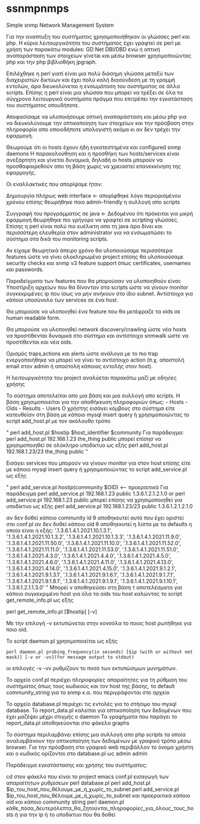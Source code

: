 ssnmpnmps
=========

Simple snmp Network Management System

Για την αναπτυξη του συστήματος χρησιμοποιήθηκαν οι γλώσσες perl και php.
Η κύρια λειτουργικότητα του συστήματος έχει γραφτεί σε perl με χρήση των 
παρακάτω modules:
GD
Net
DBI/DBD
ενώ η οπτική
αναπαράσταση των στοιχείων γίνετaι και μέσω browser χρησιμοποιώντας php
και την php βιβλιοθήκη jpgraph.

Επιλέχθηκε η perl γιατί είναι μια πολύ διάσημη γλώσσα μεταξύ των
διαχειριστών δικτύων και έχει πολύ καλή διασύνδεση με τη γραμμή εντολών,
άρα διευκολύνεται η ενσωμάτοση του συστήματος σε άλλα scripts.
Επίσης η perl είναι μια γλώσσα που μπορεί να τρέξει σε όλα τα σύγχρονα
λειτουργικά συστήματα πράγμα που επιτρέπει την εγκατάσταση του συστήματος 
οπουδήποτε.

Αποφασίσαμε να υλοποιήσουμε οπτική αναπαράσταση και μέσω php για να
διευκολύνουμε την οπτικοποίηση των στοιχείων και την πρόσβαση στην πληροφορία
απο οποιοδήποτε υπολογιστή ακόμα κι αν δεν τρέχει την εφαρμογή.

Θεωρούμε ότι οι hosts έχουν ήδη εγκατεστημένα και configured snmp daemons
Η παρακολούθηση και η προσθήκη των hosts/services είναι ανεξάρτητη
και γίνεται δυναμικά, δηλαδή οι hosts μπορούν να προσθαφαιρεθούν απο τη
βάση χωρίς να χρειαστεί επανεκκίνηση της εφαρμογής.

Οι εναλλακτικές που απορίψαμε ήταν:

Δημιουργία πλήρως web interface <- απορίφθηκε λόγο περιορισμένου χρόνου
επίσης θεωρήθηκε ποιο admin-friendly η συλλογή απο scripts

Συγγραφή του προγράμματος σε java <- Δεδομένου ότι πρόκειται για μικρή εφαρμογή θεωρήθηκε πιο γρήγορο να γραφτεί σε scripting γλώσσες.
Επίσης η perl είναι πολύ πιο ευέλικτη απο τη java άρα δίνει και περισσότερη ελευθερία στον administrator για να ενσωματώσει το σύστημα
στα δικά του monitoring scripts.

Αν είχαμε θεωρητικά άπειρο χρόνο θα υλοποιούσαμε περισσότερα features ώστε να γίνει ολοκληρωμένο project
επίσης θα υλοποιούσαμε security checks και snmp v3 feature support όπως certificates, usernames και passwords.

Παραδείγματα των features που θα μπορούσαν να υλοποιηθούν είναι:
Υποστίριξη αρχείων που θα δίνονταν στα scripts ώστε να γίνουν monitor
συγκεκριμένες ip που ίσως να μην ανήκουν στο ίδιο subnet.
Αντίστοιχα για κάποιο υποσύνολο των services σε ένα host.

Θα μπορούσε να υλοποιηθεί ένα feature που θα μετέφραζε
τα oids σε human readable form.

Θα μπορούσε να υλοποιηθεί network discovery/crawling ώστε νέα hosts
να προστίθενται δυναμικά στο σύστημα και αντίστοιχα 
snmwalk ώστε να προστίθενται και νέα oids.

Ορισμός traps,actions και alerts ώστε
ανάλογα με το πιο trap ενεργοποιήθηκε να μπορεί να γίνει το αντίστοιχο action
(π.χ. αποστολή email στον admin ή αποστολή κάποιας εντολής στον host).



Η λειτουργικότητα του project αναλύεται παρακάτω μαζί με οδηγίες χρήσης

Το σύστημα αποτελείται απο μια βάση και μια συλλογή απο scripts.
Η βάση χρησιμοποιείται για την αποθήκευση πληροφοριών όπως:
	- Hosts
	- Oids
	- Results
	- Users
Ο χρήστης εισάγει κόμβους στο σύστημα
είτε κατευθείαν στη βάση με κάποιο mysql insert query
ή χρησιμοποιώντας το script add_host.pl με τον ακόλουθο τρόπο

" 
	perl add_host.pl $hostip $host_identifier $community
Για παράδειγμα:	
	perl add_host.pl 192.168.1.23 the_thing public
	μπορεί επίσησ να χρησιμοποιηθεί σε ολόκληρο υποδίκτυο ως εξής
	perl add_host.pl 192.168.1.23/23  the_thing public
"

Εισάγει services που μπορούν να γίνουν monitor για στον host επίσης 
είτε με κάποιο mysql insert query ή χρησιμοποιώντας το script add_service.pl
ως εξής

"
	perl add_service.pl $hostip ($community $OID) <-- προεραιτικά
Για παράδειγμα
	perl add_service.pl 192.168.1.23  public 1.3.6.1.2.1.2.1.0 or
	perl add_service.pl 192.168.1.23  public
μπορεί επίσης να χρησιμοποιηθεί για υποδίκτυο ως εξής
	perl add_service.pl 192.168.1.23/23  public 1.3.6.1.2.1.2.1.0
	
αν δεν δοθεί κάποιο community id θ αποθηκευτεί αυτό που έχει οριστεί στο conf.pl
αν δεν δοθεί κάποιο oid θ αποθηεκυτεί η λίστα με τα defaults η οποία είναι η εξής:
						 '.1.3.6.1.4.1.2021.10.1.3.1',	
						 '.1.3.6.1.4.1.2021.10.1.3.2',
						 '.1.3.6.1.4.1.2021.10.1.3.3',
						 '.1.3.6.1.4.1.2021.11.9.0',
						 '.1.3.6.1.4.1.2021.11.50.0',
						 '.1.3.6.1.4.1.2021.11.10.0',
						 '.1.3.6.1.4.1.2021.11.52.0',
						 '.1.3.6.1.4.1.2021.11.11.0',
						 '.1.3.6.1.4.1.2021.11.53.0',
						 '.1.3.6.1.4.1.2021.11.51.0',
						 '.1.3.6.1.4.1.2021.4.3.0',
						 '.1.3.6.1.4.1.2021.4.4.0',
						 '.1.3.6.1.4.1.2021.4.5.0',
						 '.1.3.6.1.4.1.2021.4.6.0',
						 '.1.3.6.1.4.1.2021.4.11.0',
						 '.1.3.6.1.4.1.2021.4.13.0',
						 '.1.3.6.1.4.1.2021.4.14.0',
						 '.1.3.6.1.4.1.2021.4.15.0',
						 '.1.3.6.1.4.1.2021.9.1.2.1',
						 '.1.3.6.1.4.1.2021.9.1.3.1',
						 '.1.3.6.1.4.1.2021.9.1.6.1',
						 '.1.3.6.1.4.1.2021.9.1.7.1',
						 '.1.3.6.1.4.1.2021.9.1.8.1',
						 '.1.3.6.1.4.1.2021.9.1.9.1',
						 '.1.3.6.1.4.1.2021.9.1.10.1',
						 '.1.3.6.1.2.1.1.3.0'
"
Μπορεί ν αποθηκεύσει στη βάση τ αποτελέσματα για κάποιο συγκεκριμένο host για όλα τα oids του host
καλώντας το script get_remote_info.pl ως εξής

perl get_remote_info.pl [$hostip] [-v]

Με την επιλογή -v εκτυπώνεται στην κονσόλα το ποιος host ρωτήθηκε για ποιο oid.

Το script daemon.pl χρησιμοποιείται ως εξής

	perl daemon.pl probing_frequency(in seconds) [$ip (with or without net mask)] [-v or -vv](for message output to stdout)
οι επιλογές -v -vv ρυθμίζουν το ποσό των εκτυπώσιμων μυνημάτων.

Το αρχείο conf.pl περιέχει πληροφορίες απαραίτητες για τη ρύθμιση του συστήματος όπως τους κωδικούς και τον host της βάσης,
το default community_string για το snmp κ.α. που περιγράφονται στο αρχείο

Το αρχείο database.pl περιέχει τις εντολές για το στήσιμο του mysql database.
Το report_data.pl καλείται για οπτικοποίηση των δεδομένων που έχει μαζέψει μέχρι στιγμής ο daemon
Τα γραφήματα που παράγει το report_data.pl αποθηκεύονται στο φάκελο graphs

Το σύστημα περιλαμβάνει επίσης μια συλλογή απο php scripts τα οποία αναλαμβάνουν την οπτικοποίηση των δεδομένων με γραφικό τρόπο μέσω browser.
Για την πρόσβαση στο γραφικό web περιβάλλον το όνομα χρήστη και ο κωδικός ορίζονται στο database.pl ως admin admin


Παράδειγμα εγκατάστασης και χρήσης του συστήματος:

cd στον φάκελο που είναι το project
emacs conf.pl
εισαγωγή των απαραίτητων ρυθμίσεων
perl database.pl
perl add_host.pl $ip_του_host_που_θέλουμε_με_ή_χωρίς_το_subnet
perl add_service.pl $ip_του_host_που_θέλουμε_με_ή_χωρίς_το_subnet και προεραιτικά κάποιο oid και κάποιο community string
perl daemon.pl κάθε_πόσα_δευτερόλεπτα_θα_ζητούνται_πληροφορίες_για_όλους_τους_hosts ή για την ip ή το υποδίκτυο που θα δοθεί
